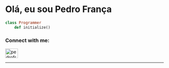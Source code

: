 # Olá, eu sou Pedro França

```ruby 
class Programmer
	def initialize() 
```

<p align="left">
    <h3 align="left">Connect with me:</h3>
    <a href="https://www.linkedin.com/in/pedrofranch/" target="_blank"><img align="center" src="https://github.com/pedrofrancach/pedrofrancach/blob/master/linkedin.png?raw=true" alt="pedrofrancach" height="30" width="40" /></a>
 
</p>

---


